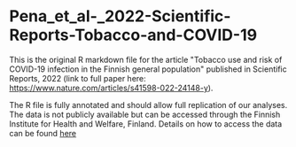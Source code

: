 # Pena_et_al-_2022-Scientific-Reports-Tobacco-and-COVID-19

This is the original R markdown file for the article "Tobacco use and risk of COVID-19 infection in the Finnish general population" published in Scientific Reports, 2022 (link to full paper here: https://www.nature.com/articles/s41598-022-24148-y).

The R file is fully annotated and should allow full replication of our analyses. The data is not publicly available but can be accessed through the Finnish Institute for Health and Welfare, Finland. Details on how to access the data can be found [here]([url](https://thl.fi/en/web/thlfi-en/research-and-development/research-and-projects/national-finsote-survey/contact-information-finsote-))
